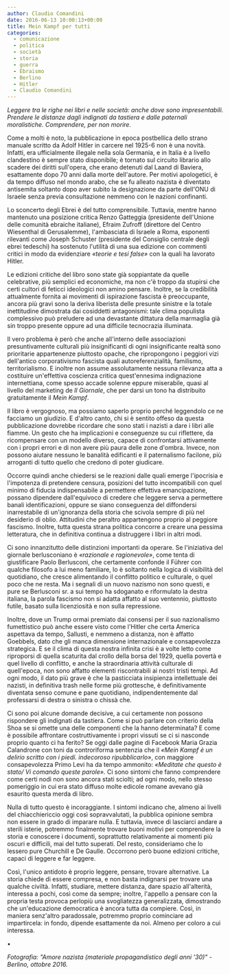 ```yaml
---
author: Claudio Comandini
date: 2016-06-13 10:00:13+00:00
title: Mein Kampf per tutti
categories:
  - comunicazione
  - politica
  - società
  - storia
  - guerra
  - Ebraismo
  - Berlino
  - Hitler
  - Claudio Comandini
---
```


*Leggere tra le righe nei libri e nelle società: anche dove sono impresentabili. Prendere le distanze dagli indignati da tastiera e dalle paternali moralistiche. Comprendere, per non morire.*

Come a molti è noto, la pubblicazione in epoca postbellica dello strano manuale scritto da Adolf Hitler in carcere nel 1925-6 non è una novità. Infatti, era ufficialmente illegale nella sola Germania, e in Italia è a livello clandestino è sempre stato disponibile; è tornato sul circuito librario allo scadere dei diritti sull'opera, che erano detenuti dal Laand di Baviera, esattamente dopo 70 anni dalla morte dell'autore. Per motivi apologetici, è da tempo diffuso nel mondo arabo, che se fu alleato nazista è diventato antisemita soltanto dopo aver subito la designazione da parte dell'ONU di Israele senza previa consultazione nemmeno con le nazioni confinanti.

Lo sconcerto degli Ebrei è del tutto comprensibile. Tuttavia, mentre hanno mantenuto una posizione critica Renzo Gatteggia (presidente dell'Unione delle comunità ebraiche italiane), Efraim Zufroff (direttore del Centro Wiesenthal di Gerusalemme), l'ambasciata di Israele a Roma, esponenti rilevanti come Joseph Schuster (presidente del Consiglio centrale degli ebrei tedeschi) ha sostenuto l'utilità di una sua edizione con commenti critici in modo da evidenziare *«teorie e tesi false»* con la quali ha lavorato Hitler.

Le edizioni critiche del libro sono state già soppiantate da quelle celebrative, più semplici ed economiche, ma non c'è troppo da stupirsi che certi cultori di feticci ideologici non amino pensare. Inoltre, se la credibilità attualmente fornita ai movimenti di ispirazione fascista è preoccupante, ancora più gravi sono la deriva liberista delle presunte sinistre e la totale inettitudine dimostrata dai cosiddetti antagonismi: tale clima populista complessivo può preludere ad una devastante dittatura della marmaglia già sin troppo presente oppure ad una difficile tecnocrazia illuminata.

Il vero problema è però che anche all'interno delle associazioni presuntivamente culturali più insignificanti di ogni insignificante realtà sono prioritarie appartenenze piuttosto opache, che ripropongono i peggiori vizi dell'antico corporativismo fascista quali autoreferenzialità, familismo, territorialismo. E inoltre non assume assolutamente nessuna rilevanza atta a costituire un'effettiva coscienza critica quest'ennesima indignazione internettiana, come spesso accade solenne eppure miserabile, quasi al livello del marketing de *Il Giornale*, che per darsi un tono ha distribuito gratuitamente il *Mein Kampf*.

Il libro è vergognoso, ma possiamo saperlo proprio perché leggendolo ce ne facciamo un giudizio. E d'altro canto, chi si è sentito offeso da questa pubblicazione dovrebbe ricordare che sono stati i nazisti a dare i libri alle fiamme. Un gesto che ha implicazioni e conseguenze su cui riflettere, da ricompensare con un modello diverso, capace di confrontarsi attivamente con i propri errori e di non avere più paura delle zone d'ombra. Invece, non possono aiutare nessuno le banalità edificanti e il paternalismo facilone, più arroganti di tutto quello che credono di poter giudicare.

Occorre quindi anche chiedersi se le reazioni dalle quali emerge l'ipocrisia e l'impotenza di pretendere censura, posizioni del tutto incompatibili con quel minimo di fiducia indispensabile a permettere effettiva emancipazione, possano dipendere dall'equivoco di credere che leggere serva a permettere banali identificazioni, oppure se siano conseguenza del diffondersi inarrestabile di un'ignoranza della storia che scivola sempre di più nel desiderio di oblio. Attitudini che peraltro appartengono proprio al peggiore fascismo. Inoltre, tutta questa strana politica concorre a creare una pessima letteratura, che in definitiva continua a distruggere i libri in altri modi.

Ci sono innanzitutto delle distinzioni importanti da operare. Se l'iniziativa del giornale berlusconiano è *«razionale e ragionevole»*, come tenta di giustificare Paolo Berlusconi, che certamente confonde il Führer con qualche filosofo a lui meno familiare, lo è soltanto nella logica di visibilità del quotidiano, che cresce alimentando il conflitto politico e culturale, o quel poco che ne resta. Ma i segnali di un nuovo nazismo non sono questi, e pure se Berlusconi sr. a sui tempo ha sdoganato e riformulato la destra italiana, la parola fascismo non si adatta affatto al suo ventennio, piuttosto futile, basato sulla licenziosità e non sulla repressione.

Inoltre, dove un Trump ormai premiato dai consensi per il suo nazionalismo fumettistico può anche essere visto come l'Hitler che certa America aspettava da tempo, Sallusti, e nemmeno a distanza, non è affatto Goebbels, dato che gli manca dimensione internazionale e consapevolezza strategica. E se il clima di questa nostra infinita crisi è a volte letto come riproporsi di quella scaturita dal crollo della borsa del 1929, quella povertà e quel livello di conflitto, e anche la straordinaria attività culturale di quell'epoca, non sono affatto elementi riscontrabili ai nostri tristi tempi. Ad ogni modo, il dato più grave è che la pasticciata insipienza intellettuale dei nazisti, in definitiva trash nelle forme più grottesche, è definitivamente diventata senso comune e pane quotidiano, indipendentemente dal professarsi di destra o sinistra o chissà che.

Ci sono poi alcune domande decisive, a cui certamente non possono rispondere gli indignati da tastiera. Come si può parlare con criterio della Shoa se si omette una delle componenti che la hanno determinata? E come è possibile affrontare costruttivamente i propri vissuti se ci si nasconde proprio quanto ci ha ferito? Se oggi dalle pagine di Facebook Maria Grazia Calandrone con toni da controriforma sentenzia che il *«Mein Kampf è un delirio scritto con i piedi. indecoroso ripubblicarlo»*, con maggiore consapevolezza Primo Levi ha da tempo ammonito: *«Meditate che questo è stato/ Vi comando queste parole».* Ci sono sintomi che fanno comprendere come certi nodi non sono ancora stati sciolti; ad ogni modo, nello stesso pomeriggio in cui era stato diffuso molte edicole romane avevano già esaurito questa merda di libro.

Nulla di tutto questo è incoraggiante. I sintomi indicano che, almeno ai livelli del chiacchiericcio oggi così sopravvalutati, la pubblica opinione sembra non essere in grado di imparare nulla. E tuttavia, invece di lasciarci andare a sterili isterie, potremmo finalmente trovare buoni motivi per comprendere la storia e conoscere i documenti, soprattutto relativamente ai momenti più oscuri e difficili, mai del tutto superati. Del resto, consideriamo che lo lessero pure Churchill e De Gaulle. Occorrono però buone edizioni critiche, capaci di leggere e far leggere.

Così, l'unico antidoto è proprio leggere, pensare, trovare alternative. La storia chiede di essere compresa, e non basta indignarsi per trovare una qualche civiltà. Infatti, studiare, mettere distanza, dare spazio all'alterità, interessa a pochi, così come da sempre; inoltre, l'appello a pensare con la propria testa provoca perlopiù una svogliatezza generalizzata, dimostrando che un'educazione democratica è ancora tutta da compiere. Così, in maniera senz'altro paradossale, potremmo proprio cominciare ad impartircela: in fondo, dipende esattamente da noi. Almeno per coloro a cui interessa.

•

*Fotografia: "Amore nazista (materiale propagandistico degli anni '30)" - Berlino, ottobre 2016.*
